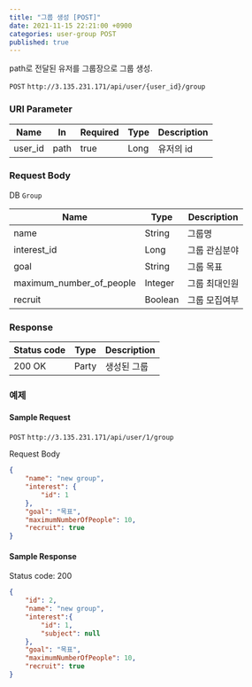 ```yaml
---
title: "그룹 생성 [POST]"
date: 2021-11-15 22:21:00 +0900
categories: user-group POST
published: true
---
```


path로 전달된 유저를 그룹장으로 그룹 생성.

`POST` `http://3.135.231.171/api/user/{user_id}/group`

### URI Parameter

| Name    | In   | Required | Type | Description |
| ------- | ---- | -------- | ---- | ----------- |
| user_id | path | true     | Long | 유저의 id   |

### Request Body

DB `Group`

| Name                     | Type    | Description   |
| ------------------------ | ------- | ------------- |
| name                     | String  | 그룹명        |
| interest_id              | Long    | 그룹 관심분야 |
| goal                     | String  | 그룹 목표     |
| maximum_number_of_people | Integer | 그룹 최대인원 |
| recruit                  | Boolean | 그룹 모집여부 |

### Response

| Status code | Type  | Description |
| ----------- | ----- | ----------- |
| 200 OK      | Party | 생성된 그룹 |



### 예제

#### Sample Request

`POST` `http://3.135.231.171/api/user/1/group`

Request Body

```json
{
    "name": "new group",
    "interest": {
        "id": 1
    },
    "goal": "목표",
    "maximumNumberOfPeople": 10,
    "recruit": true
}
```

#### Sample Response

Status code: 200

```json
{
    "id": 2,
    "name": "new group",
    "interest":{
        "id": 1,
        "subject": null
    },
    "goal": "목표",
    "maximumNumberOfPeople": 10,
    "recruit": true
}
```

